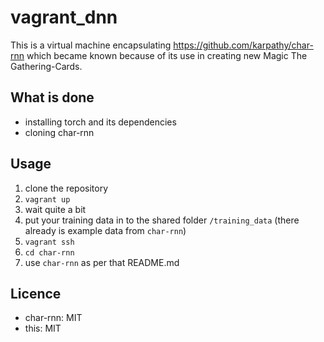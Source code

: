 # vagrant_dnn

This is a virtual machine encapsulating https://github.com/karpathy/char-rnn
which became known because of its use in creating new Magic The Gathering-Cards.

## What is done
* installing torch and its dependencies
* cloning char-rnn

## Usage
1. clone the repository
2. `vagrant up`
3. wait quite a bit
4. put your training data in to the shared folder `/training_data` (there already is example data from `char-rnn`)
5. `vagrant ssh`
6. `cd char-rnn`
7. use `char-rnn` as per that README.md

## Licence
* char-rnn: MIT
* this: MIT
